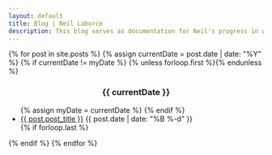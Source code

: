 ```yaml
---
layout: default
title: Blog | Neil Laborce
description: This blog serves as documentation for Neil's progress in webmastering as well as to share some thoughts, insights and daily happenings.
---
```

<section class="archive-post-list" style="align:center">
   {% for post in site.posts %}
       {% assign currentDate = post.date | date: "%Y" %}
       {% if currentDate != myDate %}
           {% unless forloop.first %}</ul>{% endunless %}
           <h3 style="text-align:center">{{ currentDate }}</h3>
           <ul>
           {% assign myDate = currentDate %}
       {% endif %}
       <li>
       <span class="title"><a href="{{ site.baseurl }}{{ post.url }}">{{ post.post_title }}</a></span>
       <span class="date">{{ post.date | date: "%B %-d" }}</span>
       </li>
       {% if forloop.last %}</ul>{% endif %}
   {% endfor %}

</section>
